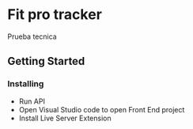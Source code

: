 # Fit pro tracker
Prueba tecnica


## Getting Started


### Installing

* Run API 
* Open Visual Studio code to open Front End project
* Install Live Server Extension 



